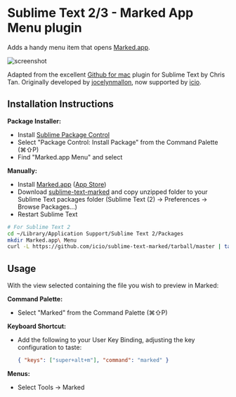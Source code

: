 Sublime Text 2/3 - Marked App Menu plugin
=========================================

Adds a handy menu item that opens [Marked.app](http://markedapp.com/).

![screenshot](http://i.imgur.com/oCEb7.jpg)

Adapted from the excellent [Github for mac](https://github.com/csytan/sublime-text-2-github) plugin for Sublime Text by Chris Tan. Originally developed by [jocelynmallon](https://github.com/jocelynmallon), now supported by [icio](https://github.com/icio).


## Installation Instructions

**Package Installer:**

* Install [Sublime Package Control](http://wbond.net/sublime_packages/package_control)
* Select "Package Control: Install Package" from the Command Palette (⌘⇧P)
* Find "Marked.app Menu" and select

**Manually:**

* Install [Marked.app](http://markedapp.com/) ([App Store](http://itunes.apple.com/us/app/marked/id448925439?ls=1&mt=12))
* Download [sublime-text-marked](https://github.com/icio/sublime-text-marked/zipball/master) and copy unzipped folder to your Sublime Text packages folder (Sublime Text (2) → Preferences → Browse Packages...)
* Restart Sublime Text

```bash
# For Sublime Text 2
cd ~/Library/Application Support/Sublime Text 2/Packages
mkdir Marked.app\ Menu
curl -L https://github.com/icio/sublime-text-marked/tarball/master | tar --strip-components 1 -C Marked.app\ Menu -xvf -
```


## Usage

With the view selected containing the file you wish to preview in Marked:

**Command Palette:**

* Select "Marked" from the Command Palette (⌘⇧P)

**Keyboard Shortcut:**

* Add the following to your User Key Binding, adjusting the key configuration to taste:

    ```json
    { "keys": ["super+alt+m"], "command": "marked" }
    ```

**Menus:**

* Select Tools → Marked
